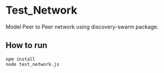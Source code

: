 # Test_Network 
Model Peer to Peer network using discovery-swarm package. 
## How to run
``` node
npm install
node test_network.js
```


